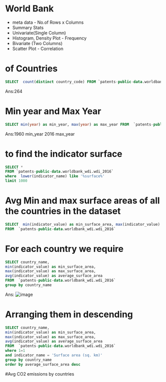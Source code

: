 # World Bank

* meta data - No.of Rows x Columns
* Summary Stats
*  Univariate(Single Column)
*  Histogram, Density Plot - Frequency
*  Bivariate (Two Columns)
*  Scatter Plot - Correlation

# of Countries

```sql
SELECT  count(distinct country_code) FROM `patents-public-data.worldbank_wdi.wdi_2016`
```
Ans:264

# Min year and Max Year
```sql
SELECT min(year) as min_year, max(year) as max_year FROM  `patents-public-data.worldbank_wdi.wdi_2016`
```
Ans:1960 min_year
    2016 max_year
    
# to find the indicator surface
```sql
SELECT * 
FROM `patents-public-data.worldbank_wdi.wdi_2016`
where  lower(indicator_name) like '%surface%'
limit 1000
```

# Avg  Min and max surface areas of all the countries in the dataset

```sql
SELECT  min(indicator_value) as min_surface_area, max(indicator_value) as max_surface_area, avg(indicator_value) as average_surface_area
FROM  `patents-public-data.worldbank_wdi.wdi_2016`
```
# For each country we require

```sql
SELECT country_name,  
min(indicator_value) as min_surface_area, 
max(indicator_value) as max_surface_area, 
avg(indicator_value) as average_surface_area
FROM  `patents-public-data.worldbank_wdi.wdi_2016`
group by country_name
```
Ans:
![image](https://user-images.githubusercontent.com/89662666/131186338-759c55e7-f537-48ea-9f62-b2f82f1fb4bd.png)

# Arranging them in descending

```sql
SELECT country_name, 
min(indicator_value) as min_surface_area, 
max(indicator_value) as max_surface_area, 
avg(indicator_value) as average_surface_area
FROM  `patents-public-data.worldbank_wdi.wdi_2016`
where 1=1
and indicator_name = 'Surface area (sq. km)'
group by country_name
order by average_surface_area desc 
```

#Avg CO2 emissions by countries


